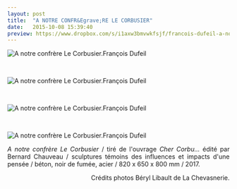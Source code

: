 ```yaml
---
layout: post
title:  "A NOTRE CONFR&Egrave;RE LE CORBUSIER"
date:   2015-10-08 15:39:40
preview: https://www.dropbox.com/s/i1axw3bmvwkfsjf/francois-dufeil-a-notre-confrere-lecorbusier-2017-preview.jpg?raw=1
---
```


<img src="https://www.dropbox.com/s/rtrmwl1uw2p3ar3/francois-dufeil-a-notre-confrere-lecorbusier-2017%282%29.jpg?raw=1" alt="A notre confr&egrave;re Le Corbusier.Fran&ccedil;ois Dufeil">
<p>&nbsp;</p>

<img src="https://www.dropbox.com/s/n396d66dj3hivnu/francois-dufeil-a-notre-confrere-lecorbusier-2017.jpg?raw=1" alt="A notre confr&egrave;re Le Corbusier.Fran&ccedil;ois Dufeil">
<p>&nbsp;</p>

<img src="https://www.dropbox.com/s/pfwaj01ke6m11h8/francois-dufeil-a-notre-confrere-lecorbusier-2017-%283%29.jpg?raw=1" alt="A notre confr&egrave;re Le Corbusier.Fran&ccedil;ois Dufeil"> 
<p>&nbsp;</p>

<img src="https://www.dropbox.com/s/p6e117lx95t94nr/francois-dufeil-a-notre-confrere-lecorbusier-2017%284%29.jpg?raw=1" alt="A notre confr&egrave;re Le Corbusier.Fran&ccedil;ois Dufeil">

<p style="text-align:justify">
<span style="font-style: italic;">A notre confr&egrave;re Le Corbusier</span> / tir&eacute; de l'ouvrage <span style="font-style: italic;">Cher Corbu...</span>  &eacute;dit&eacute; par Bernard Chauveau / sculptures t&eacute;moins des influences et impacts d'une pens&eacute;e /  b&eacute;ton, noir de fum&eacute;e, acier / 820 x 650 x 800 mm / 2017.
</p>

<p style="text-align:right; font-size: 14px;">
Cr&eacute;dits photos B&eacute;ryl Libault de La Chevasnerie.
</p>





